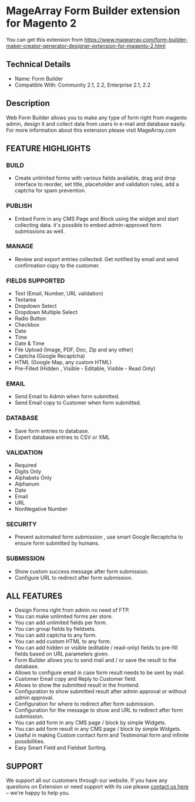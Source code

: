 # MageArray Form Builder extension for Magento 2 #
You can get this extension from https://www.magearray.com/form-builder-maker-creator-generator-designer-extension-for-magento-2.html
## Technical Details ##
* Name: Form Builder
* Compatible With: Community 2.1, 2.2, Enterprise 2.1, 2.2

## Description
Web Form Builder allows you to make any type of form right from magento admin, design it and collect data from users in e-mail and database easily. For more information about this extension please visit MageArray.com

## FEATURE HIGHLIGHTS
### BUILD
* Create unlimited forms with various fields available, drag and drop interface to reorder, set title, placeholder and validation rules, add a captcha for spam prevention.
### PUBLISH
* Embed Form in any CMS Page and Block using the widget and start collecting data. it's possible to embed admin-approved form submissions as well. 

### MANAGE
* Review and export entries collected. Get notified by email and send confirmation copy to the customer. 

### FIELDS SUPPORTED
* Text (Email, Number, URL validation)
* Textarea 
* Dropdown Select 
* Dropdown Multiple Select 
* Radio Button
* Checkbox 
* Date 
* Time 
* Date & Time 
* File Upload (Image, PDF, Doc, Zip and any other)
* Captcha (Google Recaptcha)
* HTML (Google Map, any custom HTML)
* Pre-Filled (Hidden , Visible - Editable, Visible - Read Only)

### EMAIL
* Send Email to Admin when form submitted.
* Send Email copy to Customer when form submitted.

### DATABASE
* Save form entries to database.
* Expert database entries to CSV or XML

### VALIDATION
* Required
* Digits Only
* Alphabets Only
* Alphanum
* Date 
* Email
* URL
* NonNegative Number

### SECURITY
*  Prevent automated form submission , use smart Google Recaptcha to ensure form submitted by humans.

### SUBMISSION
* Show custom success message after form submission.
* Configure URL to redirect after form submission.

## ALL FEATURES
* Design Forms right from admin no need of FTP. 
* You can make unlimited forms per store. 
* You can add unlimited fields per form. 
* You can group fields by fieldsets.
* You can add captcha to any form. 
* You can add custom HTML to any form. 
* You can add hidden or visible (editable / read-only) fields to pre-fill fields based on URL parameters given.
* Form Builder allows you to send mail and / or save the result to the database. 
* Allows to configure email in case form result needs to be sent by mail. 
* Customer Email copy and Reply to Customer field. 
* Allows to show the submitted result in the frontend. 
* Configuration to show submitted result after admin approval or without admin approval. 
* Configuration for where to redirect after form submission. 
* Configuration for the message to show and URL to redirect after form submission. 
* You can add form in any CMS page / block by simple Widgets. 
* You can add form result in any CMS page / block by simple Widgets. 
* Useful in making Custom contact form and Testimonial form and infinite possibilities. 
* Easy Smart Field and Fieldset Sorting. 

## SUPPORT
We support all our customers through our website. If you have any questions on Extension or need support with its use please [contact us here](https://www.magearray.com/contact/) – we're happy to help you. 

